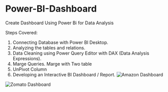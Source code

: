 # Power-BI-Dashboard
Create Dashboard Using Power Bi for Data Analysis

Steps Covered:
1. Connecting Database with Power BI Desktop.
2. Analyzing the tables and relations.
3. Data Cleaning using Power Query Editor with DAX (Data Analysis Expressions).
4. Marge Queries. Marge with Two table
5. UnPivot Column 
6. Developing an Interactive BI Dashboard / Report.
![Amazon Dashboard](https://github.com/yashwantswami/Power-BI-Dashboard/assets/87890866/2e009f68-bc32-4e7f-9df0-10aa62b9bf53)


![Zomato Dashboard](https://github.com/yashwantswami/Power-BI-Dashboard/assets/87890866/ae8e052f-0c01-44cf-bc04-e94ddbc609e6)
